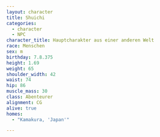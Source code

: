```yaml
---
layout: character
title: Shuichi
categories:
  - character
  - NPC
character_title: Hauptcharakter aus einer anderen Welt
race: Menschen
sex: m
birthday: 7.8.375
height: 1.69
weight: 65
shoulder_width: 42
waist: 74
hip: 86
muscle_mass: 30
class: Abenteurer
alignment: CG
alive: true
homes:
  - "Kamakura, 'Japan'"

---
```

